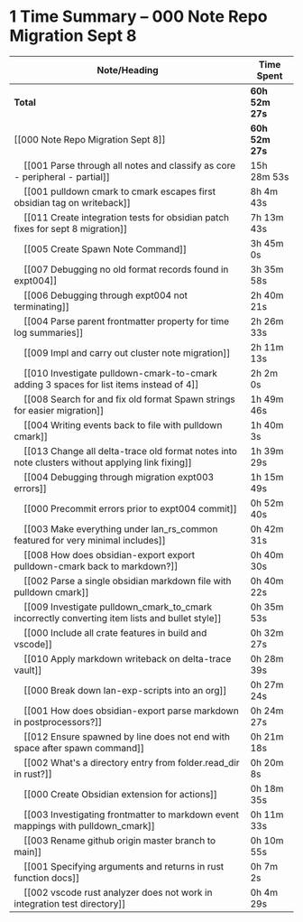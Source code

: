 # 1 Time Summary – 000 Note Repo Migration Sept 8

| Note/Heading | Time Spent |
|--------------|------------|
| **Total** | **60h 52m 27s** |
| [[000 Note Repo Migration Sept 8]] | **60h 52m 27s** |
| &nbsp;&nbsp;&nbsp;&nbsp;[[001 Parse through all notes and classify as core - peripheral - partial]] | 15h 28m 53s |
| &nbsp;&nbsp;&nbsp;&nbsp;[[001 pulldown cmark to cmark escapes first obsidian tag on writeback]] | 8h 4m 43s |
| &nbsp;&nbsp;&nbsp;&nbsp;[[011 Create integration tests for obsidian patch fixes for sept 8 migration]] | 7h 13m 43s |
| &nbsp;&nbsp;&nbsp;&nbsp;[[005 Create Spawn Note Command]] | 3h 45m 0s |
| &nbsp;&nbsp;&nbsp;&nbsp;[[007 Debugging no old format records found in expt004]] | 3h 35m 58s |
| &nbsp;&nbsp;&nbsp;&nbsp;[[006 Debugging through expt004 not terminating]] | 2h 40m 21s |
| &nbsp;&nbsp;&nbsp;&nbsp;[[004 Parse parent frontmatter property for time log summaries]] | 2h 26m 33s |
| &nbsp;&nbsp;&nbsp;&nbsp;[[009 Impl and carry out cluster note migration]] | 2h 11m 13s |
| &nbsp;&nbsp;&nbsp;&nbsp;[[010 Investigate pulldown-cmark-to-cmark adding 3 spaces for list items instead of 4]] | 2h 2m 0s |
| &nbsp;&nbsp;&nbsp;&nbsp;[[008 Search for and fix old format Spawn strings for easier migration]] | 1h 49m 46s |
| &nbsp;&nbsp;&nbsp;&nbsp;[[004 Writing events back to file with pulldown cmark]] | 1h 40m 3s |
| &nbsp;&nbsp;&nbsp;&nbsp;[[013 Change all delta-trace old format notes into note clusters without applying link fixing]] | 1h 39m 29s |
| &nbsp;&nbsp;&nbsp;&nbsp;[[004 Debugging through migration expt003 errors]] | 1h 15m 49s |
| &nbsp;&nbsp;&nbsp;&nbsp;[[000 Precommit errors prior to expt004 commit]] | 0h 52m 40s |
| &nbsp;&nbsp;&nbsp;&nbsp;[[003 Make everything under lan_rs_common featured for very minimal includes]] | 0h 42m 31s |
| &nbsp;&nbsp;&nbsp;&nbsp;[[008 How does obsidian-export export pulldown-cmark back to markdown?]] | 0h 40m 30s |
| &nbsp;&nbsp;&nbsp;&nbsp;[[002 Parse a single obsidian markdown file with pulldown cmark]] | 0h 40m 22s |
| &nbsp;&nbsp;&nbsp;&nbsp;[[009 Investigate pulldown_cmark_to_cmark incorrectly converting item lists and bullet style]] | 0h 35m 53s |
| &nbsp;&nbsp;&nbsp;&nbsp;[[000 Include all crate features in build and vscode]] | 0h 32m 27s |
| &nbsp;&nbsp;&nbsp;&nbsp;[[010 Apply markdown writeback on delta-trace vault]] | 0h 28m 39s |
| &nbsp;&nbsp;&nbsp;&nbsp;[[000 Break down lan-exp-scripts into an org]] | 0h 27m 24s |
| &nbsp;&nbsp;&nbsp;&nbsp;[[001 How does obsidian-export parse markdown in postprocessors?]] | 0h 24m 27s |
| &nbsp;&nbsp;&nbsp;&nbsp;[[012 Ensure spawned by line does not end with space after spawn command]] | 0h 21m 18s |
| &nbsp;&nbsp;&nbsp;&nbsp;[[002 What's a directory entry from folder.read_dir in rust?]] | 0h 20m 8s |
| &nbsp;&nbsp;&nbsp;&nbsp;[[000 Create Obsidian extension for actions]] | 0h 18m 35s |
| &nbsp;&nbsp;&nbsp;&nbsp;[[003 Investigating frontmatter to markdown event mappings with pulldown_cmark]] | 0h 11m 33s |
| &nbsp;&nbsp;&nbsp;&nbsp;[[003 Rename github origin master branch to main]] | 0h 10m 55s |
| &nbsp;&nbsp;&nbsp;&nbsp;[[001 Specifying arguments and returns in rust function docs]] | 0h 7m 2s |
| &nbsp;&nbsp;&nbsp;&nbsp;[[002 vscode rust analyzer does not work in integration test directory]] | 0h 4m 29s |

